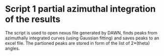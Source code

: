 # Script 1 partial azimuthal integration of the results
The script is used to open nexus file generated by DAWN, finds peaks from azimuthally integrated curves (using Gaussian fitting) and saves peaks to an excel file. The partioned peaks are stored in form of the list of 2*(theta) angles. 


